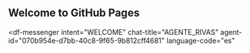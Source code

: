 ## Welcome to GitHub Pages

<script src="https://www.gstatic.com/dialogflow-console/fast/messenger/bootstrap.js?v=1"></script>
<df-messenger
  intent="WELCOME"
  chat-title="AGENTE_RIVAS"
  agent-id="070b954e-d7bb-40c8-9f65-9b812cff4681"
  language-code="es"
></df-messenger>
